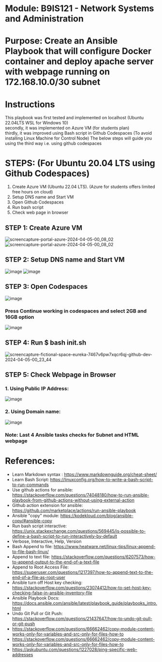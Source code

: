 # Module: B9IS121 - Network Systems and Administration
# Purpose: Create an Ansible Playbook that will configure Docker container and deploy apache server with webpage running on 172.168.10.0/30 subnet

# Instructions
This playbook was first tested and implemented on localhost (Ubuntu 22.04LTS WSL for Windows 10)  
secondly, it was implemented on Azure VM (for students plan)  
thirdly, it was improved using Bash script in Github Codespaces (To avoid installing Linux Machine for Control Node) 
The below steps will guide you using the third way i.e. using github codespaces

# STEPS: (For Ubuntu 20.04 LTS using Github Codespaces)
1. Create Azure VM (Ubuntu 22.04 LTS). (Azure for students offers limited free hours on cloud)
2. Setup DNS name and Start VM
3. Open Github Codespaces
4. Run bash script
5. Check web page in browser

## STEP 1: Create Azure VM
![screencapture-portal-azure-2024-04-05-00_08_02](https://github.com/ImHimanshuAnand/B9IS121_2324_TMD2/assets/93127466/3459eeb2-b663-433a-8804-c8d15e2b7c5a)
![screencapture-portal-azure-2024-04-05-00_08_02](https://github.com/ImHimanshuAnand/B9IS121_2324_TMD2/assets/93127466/d2797197-de9a-4f3a-908c-9bae308f7f1a)

## STEP 2: Setup DNS name and Start VM
![image](https://github.com/ImHimanshuAnand/B9IS121_2324_TMD2/assets/93127466/be0e49ff-2804-499d-9ca8-f6ed3f57fb5e)
![image](https://github.com/ImHimanshuAnand/B9IS121_2324_TMD2/assets/93127466/8722dd83-697e-4730-a1a4-11e3ee83b50d)

## STEP 3: Open Codespaces
![image](https://github.com/ImHimanshuAnand/B9IS121_2324_TMD2/assets/93127466/c7a9a50f-ec9e-4302-9dde-7c4039f1fde9)
### Press Continue working in codespaces and select 2GB and 16GB option
![image](https://github.com/ImHimanshuAnand/B9IS121_2324_TMD2/assets/93127466/8dd5252f-4d35-42c9-b728-140a88ae6436)

## STEP 4: Run $ bash init.sh
![screencapture-fictional-space-eureka-7467v6pw7xqcr6qj-github-dev-2024-04-05-00_23_44](https://github.com/ImHimanshuAnand/B9IS121_2324_TMD2/assets/93127466/e0e19a9c-8a41-4e83-b939-9dbf051774c2)

## STEP 5: Check Webpage in Browser
### 1. Using Public IP Address:
![image](https://github.com/ImHimanshuAnand/B9IS121_2324_TMD2/assets/93127466/f3b68fc2-7074-477a-be48-a39d747aa9a4)
### 2. Using Domain name:
![image](https://github.com/ImHimanshuAnand/B9IS121_2324_TMD2/assets/93127466/f3f226c0-abc5-4544-b718-534671f85b90)
### Note: Last 4 Ansible tasks checks for Subnet and HTML webpage

# References:
- Learn Markdown syntax : https://www.markdownguide.org/cheat-sheet/
- Learn Bash Script: https://linuxconfig.org/how-to-write-a-bash-script-to-run-commands 
- Use github actions for ansible: https://stackoverflow.com/questions/74048180/how-to-run-ansible-playbook-from-github-actions-without-using-external-action
- Github action extension for ansible: https://github.com/marketplace/actions/run-ansible-playbook
- Ansible "copy" module: https://kodekloud.com/blog/ansible-copy/#ansible-copy
- Run bash script interactive: https://unix.stackexchange.com/questions/569445/is-possible-to-define-a-bash-script-to-run-interactively-by-default
- Verbose, Interactive, Help, Version
- Bash Append to file: https://www.heatware.net/linux-tips/linux-append-to-file-bash-linux/
- Append to text file: https://stackoverflow.com/questions/6207573/how-to-append-output-to-the-end-of-a-text-file
- Append to Root Access File: https://superuser.com/questions/1217397/how-to-append-text-to-the-end-of-a-file-as-root-user
- Ansible turn off Host key checking: https://stackoverflow.com/questions/23074412/how-to-set-host-key-checking-false-in-ansible-inventory-file
- Ansible Playbook Docs: https://docs.ansible.com/ansible/latest/playbook_guide/playbooks_intro.html
- Undo Git Pull or Git Push: https://stackoverflow.com/questions/21437647/how-to-undo-git-pull-or-git-push
- https://stackoverflow.com/questions/66662462/copy-module-content-works-only-for-variables-and-src-only-for-files-how-to
- https://stackoverflow.com/questions/66662462/copy-module-content-works-only-for-variables-and-src-only-for-files-how-to
- https://askubuntu.com/questions/1227028/ping-specific-web-addresses
